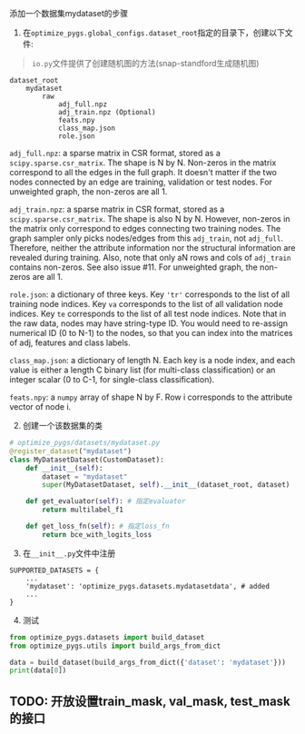 添加一个数据集mydataset的步骤

1. 在`optimize_pygs.global_configs.dataset_root`指定的目录下，创建以下文件:
> `io.py`文件提供了创建随机图的方法(snap-standford生成随机图)
```
dataset_root
    mydataset
        raw
            adj_full.npz
            adj_train.npz (Optional)
            feats.npy
            class_map.json
            role.json
```

`adj_full.npz`: a sparse matrix in CSR format, stored as a `scipy.sparse.csr_matrix`. The shape is N by N. Non-zeros in the matrix correspond to all the edges in the full graph. It doesn't matter if the two nodes connected by an edge are training, validation or test nodes. For unweighted graph, the non-zeros are all 1.

`adj_train.npz`: a sparse matrix in CSR format, stored as a `scipy.sparse.csr_matrix`. The shape is also N by N. However, non-zeros in the matrix only correspond to edges connecting two training nodes. The graph sampler only picks nodes/edges from this `adj_train`, not `adj_full`. Therefore, neither the attribute information nor the structural information are revealed during training. Also, note that only aN rows and cols of `adj_train` contains non-zeros. See also issue #11. For unweighted graph, the non-zeros are all 1.

`role.json`: a dictionary of three keys. Key `'tr'` corresponds to the list of all training node indices. Key `va` corresponds to the list of all validation node indices. Key `te` corresponds to the list of all test node indices. Note that in the raw data, nodes may have string-type ID. You would need to re-assign numerical ID (0 to N-1) to the nodes, so that you can index into the matrices of adj, features and class labels.

`class_map.json`: a dictionary of length N. Each key is a node index, and each value is either a length C binary list (for multi-class classification) or an integer scalar (0 to C-1, for single-class classification).

`feats.npy`: a `numpy` array of shape N by F. Row i corresponds to the attribute vector of node i.

2. 创建一个该数据集的类
```python
# optimize_pygs/datasets/mydataset.py
@register_dataset("mydataset")
class MyDatasetDataset(CustomDataset):
    def __init__(self):
        dataset = "mydataset"
        super(MyDatasetDataset, self).__init__(dataset_root, dataset)

    def get_evaluator(self): # 指定evaluator
        return multilabel_f1

    def get_loss_fn(self): # 指定loss_fn
        return bce_with_logits_loss
```

3. 在`__init__.py`文件中注册
```
SUPPORTED_DATASETS = {
    ...
    'mydataset': 'optimize_pygs.datasets.mydatasetdata', # added
    ...
}    
```

4. 测试
```python
from optimize_pygs.datasets import build_dataset
from optimize_pygs.utils import build_args_from_dict

data = build_dataset(build_args_from_dict({'dataset': 'mydataset'}))
print(data[0])
```

## TODO: 开放设置train_mask, val_mask, test_mask的接口